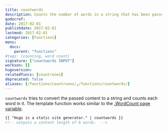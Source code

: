 ```yaml
---
title: countwords
description: Counts the number of words in a string that has been passed to it.
godocref:
date: 2017-02-01
publishdate: 2017-02-01
lastmod: 2017-02-01
categories: [functions]
menu:
  docs:
    parent: "functions"
#tags: [counting, word count]
signature: ["countwords INPUT"]
workson: []
hugoversion:
relatedfuncs: [countrunes]
deprecated: false
aliases: [/functions/countrunes/,/functions/countwords/]
---
```


`countwords` tries to convert the passed content to a string and counts each word in it. The template function works similar to the [.WordCount page variable][pagevars].

```html
{{ "Hugo is a static site generator." | countwords }}
<!-- outputs a content length of 6 words.  -->
```


[pagevars]: /variables/page/
